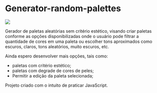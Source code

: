 # Generator-random-palettes

<img src="https://github.com/VitorBarbon/Generator-random-palettes/issues/1#issue-1139998600"/>

Gerador de paletas aleatórias sem critério estético, visando criar paletas conforme as opções disponibilizadas onde o usuário pode filtrar a quantidade de cores em uma paleta ou escolher tons aproximados como escuros, claros, tons aleatórios, muito escuros, etc.

Ainda espero desenvolver mais opções, tais como:

- paletas com critério estético;
- paletas com degrade de cores de peles;
- Permitir a edição da paleta selecionada;

Projeto criado com o intuito de praticar JavaScript.
